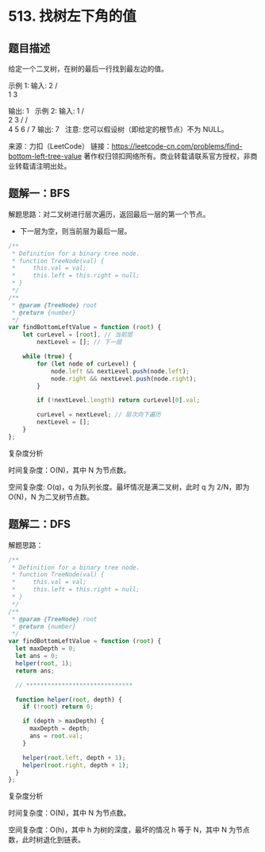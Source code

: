 # 513. 找树左下角的值

## 题目描述

给定一个二叉树，在树的最后一行找到最左边的值。

示例 1:
输入:
    2
   / \
  1   3

输出:
1
 
示例 2:
输入:
        1
       / \
      2   3
     /   / \
    4   5   6
       /
      7
输出:
7
 
注意: 您可以假设树（即给定的根节点）不为 NULL。

来源：力扣（LeetCode）
链接：https://leetcode-cn.com/problems/find-bottom-left-tree-value
著作权归领扣网络所有。商业转载请联系官方授权，非商业转载请注明出处。

## 题解一：BFS

解题思路：对二叉树进行层次遍历，返回最后一层的第一个节点。

- 下一层为空，则当前层为最后一层。

```js
/**
 * Definition for a binary tree node.
 * function TreeNode(val) {
 *     this.val = val;
 *     this.left = this.right = null;
 * }
 */
/**
 * @param {TreeNode} root
 * @return {number}
 */
var findBottomLeftValue = function (root) {
    let curLevel = [root], // 当前层
        nextLevel = []; // 下一层

    while (true) {
        for (let node of curLevel) {
            node.left && nextLevel.push(node.left);
            node.right && nextLevel.push(node.right);
        }

        if (!nextLevel.length) return curLevel[0].val;

        curLevel = nextLevel; // 层次向下遍历
        nextLevel = [];
    }
};
```

复杂度分析

时间复杂度：O(N)，其中 N 为节点数。

空间复杂度: O(q)，q 为队列长度。最坏情况是满二叉树，此时 q 为 2/N，即为 O(N)，N 为二叉树节点数。

## 题解二：DFS

解题思路：

```js
/**
 * Definition for a binary tree node.
 * function TreeNode(val) {
 *     this.val = val;
 *     this.left = this.right = null;
 * }
 */
/**
 * @param {TreeNode} root
 * @return {number}
 */
var findBottomLeftValue = function (root) {
  let maxDepth = 0;
  let ans = 0;
  helper(root, 1);
  return ans;

  // ******************************

  function helper(root, depth) {
    if (!root) return 0;

    if (depth > maxDepth) {
      maxDepth = depth;
      ans = root.val;
    }

    helper(root.left, depth + 1);
    helper(root.right, depth + 1);
  }
};
```

复杂度分析

时间复杂度：O(N)，其中 N 为节点数。

空间复杂度：O(h)，其中 h 为树的深度，最坏的情况 h 等于 N，其中 N 为节点数，此时树退化到链表。


